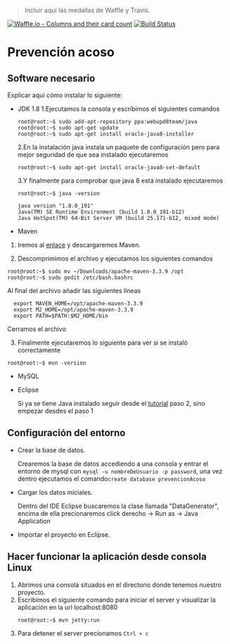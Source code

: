 > Incluir aquí las medallas de Waffle y Travis.

[![Waffle.io - Columns and their card count](https://badge.waffle.io/fede9612/prevencion-acoso.svg?columns=backlog)](https://waffle.io/fede9612/prevencion-acoso)
[![Build Status](https://travis-ci.com/fede9612/prevencion-acoso.svg?branch=master)](https://travis-ci.com/fede9612/prevencion-acoso)

# Prevención acoso

## Software necesario

Explicar aquí cómo instalar lo siguiente:
* JDK 1.8
  1.Ejecutamos la consola y escribimos el siguientes comandos
  ```console
  root@root:~$ sudo add-apt-repository ppa:webupd8team/java
  root@root:~$ sudo apt-get update
  root@root:~$ sudo apt-get install oracle-java8-installer
  ```
  2.En la instalación java instala un paquete de configuración pero para mejor seguridad de que sea instalado ejecutaremos
  ```console
  root@root:~$ sudo apt-get install oracle-java8-set-default
  ```
  3.Y finalmente para comprobar que java 8 está instalado ejecutaremos
   ```console
  root@root:~$ java -version
  
  java version "1.8.0_191"
  Java(TM) SE Runtime Environment (build 1.8.0_191-b12)
  Java HotSpot(TM) 64-Bit Server VM (build 25.171-b12, mixed mode)
  ```
  
* Maven

 1. Iremos al [enlace](https://maven.apache.org/download.cgi) y descargaremos Maven.
  
  2. Descomprimimos el archivo y ejecutamos los siguientes comandos
  ```console
  root@root:~$ sudo mv ~/Downloads/apache-maven-3.3.9 /opt
  root@root:~$ sudo gedit /etc/bash.bashrc
  ```
   Al final del archivo añadir las siguientes líneas
  ```console
    export MAVEN_HOME=/opt/apache-maven-3.3.9
    export M2_HOME=/opt/apache-maven-3.3.9
    export PATH=$PATH:$M2_HOME/bin
  ```
   Cerramos el archivo
  
  3. Finalmente ejecutaremos lo siguiente para ver si se instaló correctamente
   ```console
   root@root:~$ mvn -version
   ```
* MySQL
* Eclipse
  
  Si ya se tiene Java instalado seguir desde el [tutorial](https://websiteforstudents.com/how-to-install-eclipse-oxygen-ide-on-ubuntu-167-04-17-10-18-04/) paso 2, sino empezar desdes el paso 1

## Configuración del entorno

* Crear la base de datos.

   Crearemos la base de datos accediendo a una consola y entrar el entorno de mysql con `mysql -u nombreDeUsuario -p password`, una vez dentro ejecutamos el comando`create database prevencionAcoso` 
* Cargar los datos iniciales.

  Dentro del IDE Eclipse buscaremos la clase llamada "DataGenerator", encima de ella precionaremos click derecho -> Run as -> Java Application
* Importar el proyecto en Eclipse.

## Hacer funcionar la aplicación desde consola Linux
 1. Abrimos una consola situados en el directorio donde tenemos nuestro proyecto.
 1. Escribimos el siguiente comando para iniciar el server y visualizar la aplicación en la url localhost:8080
     ```console
     root@root:~$ mvn jetty:run
 1. Para detener el server precionamos `Ctrl + c`
 

